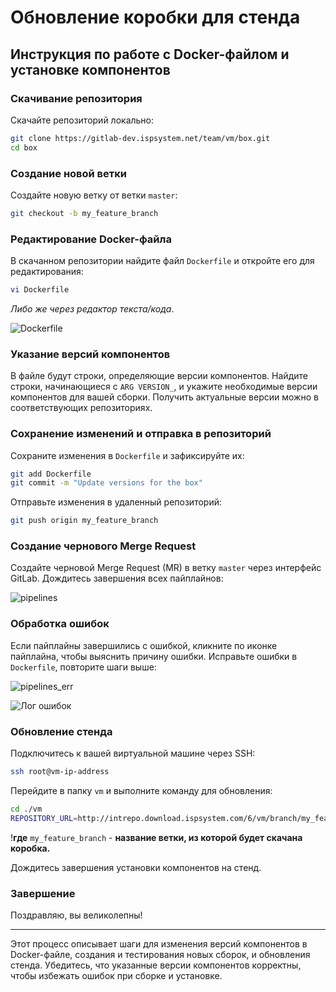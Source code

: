 # Обновление коробки для стенда

## Инструкция по работе с Docker-файлом и установке компонентов

### Скачивание репозитория

Скачайте репозиторий локально:
```bash
git clone https://gitlab-dev.ispsystem.net/team/vm/box.git
cd box
```

### Создание новой ветки

Создайте новую ветку от ветки `master`:
```bash
git checkout -b my_feature_branch
```

### Редактирование Docker-файла

В скачанном репозитории найдите файл `Dockerfile` и откройте его для редактирования:
```bash
vi Dockerfile
```
*Либо же через редактор текста/кода*.

![Dockerfile](https://sun9-34.userapi.com/impg/OCc-ygEzezwA-NsOqOwrO9X3Ski27KlGrRsvRA/FTcfiwPA3b4.jpg?size=748x529&quality=95&sign=c8be3718b1600e1bcef4c54c1ccc60f3&type=album)


### Указание версий компонентов

В файле будут строки, определяющие версии компонентов. Найдите строки, начинающиеся с `ARG VERSION_`, и укажите необходимые версии компонентов для вашей сборки. Получить актуальные версии можно в соответствующих репозиториях.

### Сохранение изменений и отправка в репозиторий

Сохраните изменения в `Dockerfile` и зафиксируйте их:
```bash
git add Dockerfile
git commit -m "Update versions for the box"
```

Отправьте изменения в удаленный репозиторий:
```bash
git push origin my_feature_branch
```

### Создание чернового Merge Request

Создайте черновой Merge Request (MR) в ветку `master` через интерфейс GitLab. Дождитесь завершения всех пайплайнов:

![pipelines](https://sun9-9.userapi.com/impg/gUB9gT2QVFlieoU1Q1vgtMpLnoqisJo-yKJLUQ/HIlFylgMW3U.jpg?size=1024x225&quality=95&sign=cee48d11740a102c88d37f01f4e0eae8&type=album)

### Обработка ошибок

Если пайплайны завершились с ошибкой, кликните по иконке пайплайна, чтобы выяснить причину ошибки. Исправьте ошибки в `Dockerfile`, повторите шаги выше:

![pipelines_err](https://sun9-46.userapi.com/impg/N1JTrHsdFasjJEy9qmn2gGME0qcGE1P4C9Z9Ww/tlJq5SK-_8M.jpg?size=1015x118&quality=95&sign=46339b6afc92c32ac68b5bd0acef094b&type=album)

![Лог ошибок](https://sun9-9.userapi.com/impg/h9wqvLlqKo_aLmIrGCEwHzvCdGB2k47yMDbYhA/qCBhDPezMNQ.jpg?size=1024x1181&quality=95&sign=2fff4f10f65a773d4c7856112ef5b75a&type=album)

### Обновление стенда

Подключитесь к вашей виртуальной машине через SSH:
```bash
ssh root@vm-ip-address
```

Перейдите в папку `vm` и выполните команду для обновления:
```bash
cd ./vm
REPOSITORY_URL=http://intrepo.download.ispsystem.com/6/vm/branch/my_feature_branch/ vm update
```
!**где** `my_feature_branch` - **название ветки, из которой будет скачана коробка.**

Дождитесь завершения установки компонентов на стенд.

### Завершение

Поздравляю, вы великолепны!

---

Этот процесс описывает шаги для изменения версий компонентов в Docker-файле, создания и тестирования новых сборок, и обновления стенда. Убедитесь, что указанные версии компонентов корректны, чтобы избежать ошибок при сборке и установке.
